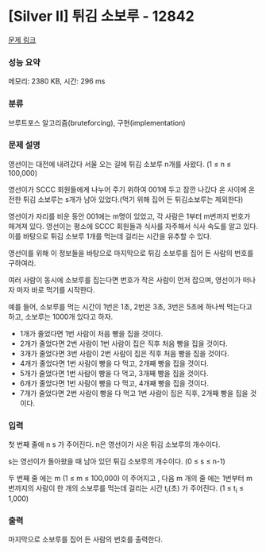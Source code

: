 # [Silver II] 튀김 소보루 - 12842 

[문제 링크](https://www.acmicpc.net/problem/12842) 

### 성능 요약

메모리: 2380 KB, 시간: 296 ms

### 분류

브루트포스 알고리즘(bruteforcing), 구현(implementation)

### 문제 설명

<p>영선이는 대전에 내려갔다 서울 오는 길에 튀김 소보루 n개를 사왔다. (1 ≤ n ≤ 100,000)</p>

<p>영선이가 SCCC 회원들에게 나누어 주기 위하여 001에 두고 잠깐 나갔다 온 사이에 온전한 튀김 소보루는 s개가 남아 있었다.(먹기 위해 집어 든 튀김소보루는 제외한다)</p>

<p>영선이가 자리를 비운 동안 001에는 m명이 있었고, 각 사람은 1부터 m번까지 번호가 매겨져 있다. 영선이는 평소에 SCCC 회원들과 식사를 자주해서 식사 속도를 알고 있다. 이를 바탕으로 튀김 소보루 1개를 먹는데 걸리는 시간을 유추할 수 있다.</p>

<p>영선이를 위해 이 정보들을 바탕으로 마지막으로 튀김 소보루를 집어 든 사람의 번호를 구하여라.</p>

<p>여러 사람이 동시에 소보루를 집는다면 번호가 작은 사람이 먼저 잡으며, 영선이가 떠나자 마자 바로 먹기를 시작한다.</p>

<p>예를 들어, 소보루를 먹는 시간이 1번은 1초, 2번은 3초, 3번은 5초에 하나씩 먹는다고 하고, 소보루는 1000개 있다고 하자.</p>

<ul>
	<li>1개가 줄었다면 1번 사람이 처음 빵을 집을 것이다.</li>
	<li>2개가 줄었다면 2번 사람이 1번 사람이 집은 직후 처음 빵을 집을 것이다.</li>
	<li>3개가 줄었다면 3번 사람이 2번 사람이 집은 직후 처음 빵을 집을 것이다.</li>
	<li>4개가 줄었다면 1번 사람이 빵을 다 먹고, 2개째 빵을 집을 것이다.</li>
	<li>5개가 줄었다면 1번 사람이 빵을 다 먹고, 3개째 빵을 집을 것이다.</li>
	<li>6개가 줄었다면 1번 사람이 빵을 다 먹고, 4개째 빵을 집을 것이다.</li>
	<li>7개가 줄었다면 2번 사람이 빵을 다 먹고 1번 사람이 집은 직후, 2개째 빵을 집을 것이다.</li>
</ul>

### 입력 

 <p>첫 번째 줄에 n s 가 주어진다. n은 영선이가 사온 튀김 소보루의 개수이다.</p>

<p>s는 영선이가 돌아왔을 때 남아 있던 튀김 소보루의 개수이다. (0 ≤ s ≤ n-1)</p>

<p>두 번째 줄 에는 m (1 ≤ m ≤ 100,000) 이 주어지고 , 다음 m 개의 줄 에는 1번부터 m번까지의 사람이 한 개의 소보루를 먹는데 걸리는 시간 t<sub>i</sub>(초) 가 주어진다. (1 ≤ t<sub>i</sub> ≤ 1,000)</p>

### 출력 

 <p>마지막으로 소보루를 집어 든 사람의 번호를 출력한다.</p>

